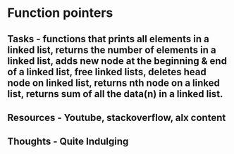 # Function pointers

## Tasks - functions that prints all elements in a linked list, returns the number of elements in a linked list, adds new node at the beginning & end of a linked list, free linked lists, deletes head node on linked list, returns nth node on a linked list, returns sum of all the data(n) in a linked list.
## Resources - Youtube, stackoverflow, alx content

## Thoughts - Quite Indulging
